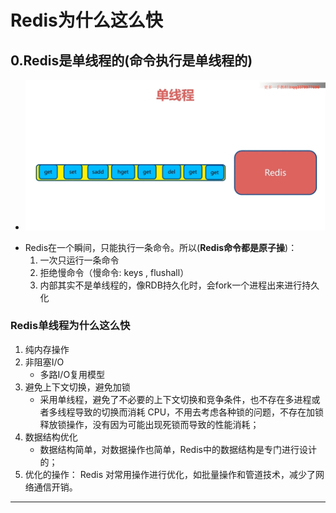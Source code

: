 # Redis为什么这么快
## 0.Redis是单线程的(命令执行是单线程的)
+ <img src="./pics/redis-001.png"/>
- Redis在一个瞬间，只能执行一条命令。所以(**Redis命令都是原子操**)：
    1. 一次只运行一条命令
    2. 拒绝慢命令（慢命令: keys , flushall）
    3. 内部其实不是单线程的，像RDB持久化时，会fork一个进程出来进行持久化

### Redis单线程为什么这么快
1. 纯内存操作
2. 非阻塞I/O
    - 多路I/O复用模型
3. 避免上下文切换，避免加锁 
    - 采用单线程，避免了不必要的上下文切换和竞争条件，也不存在多进程或者多线程导致的切换而消耗 CPU，不用去考虑各种锁的问题，不存在加锁释放锁操作，没有因为可能出现死锁而导致的性能消耗；
4. 数据结构优化
    - 数据结构简单，对数据操作也简单，Redis中的数据结构是专门进行设计的；
5. 优化的操作： Redis 对常用操作进行优化，如批量操作和管道技术，减少了网络通信开销。

----------------------

